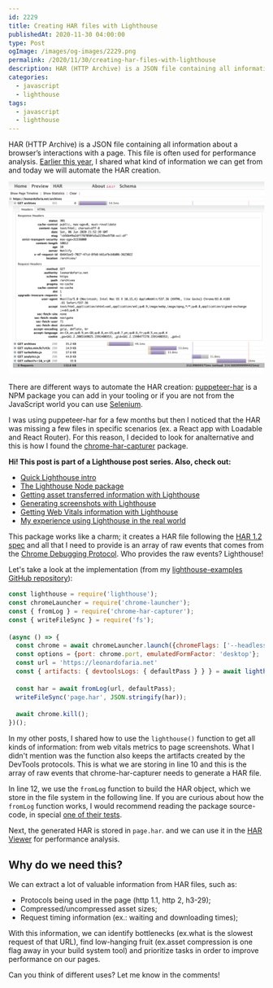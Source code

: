 ```yaml
---
id: 2229
title: Creating HAR files with Lighthouse
publishedAt: 2020-11-30 04:00:00
type: Post
ogImage: /images/og-images/2229.png
permalink: /2020/11/30/creating-har-files-with-lighthouse
description: HAR (HTTP Archive) is a JSON file containing all information about a browser’s interactions with a page. This file is often used for performance analysis. Earlier this year, I shared what kind of information we can get from  and today we will automate the HAR creation.
categories:
  - javascript
  - lighthouse
tags:
  - javascript
  - lighthouse
---
```


HAR (HTTP Archive) is a JSON file containing all information about a browser’s interactions with a page. This file is often used for performance analysis. [Earlier this year](/2020/06/07/using-har-files-to-analyze-performance-over-time/), I shared what kind of information we can get from  and today we will automate the HAR creation.

![HAR Viewer](/wp-content/uploads/2020/06/har-viewer.jpg)

There are different ways to automate the HAR creation: [puppeteer-har](https://www.npmjs.com/package/puppeteer-har) is a NPM package you can add in your tooling or if you are not from the JavaScript world you can use [Selenium](https://octopus.com/blog/selenium/13-capturing-har-files/capturing-har-files). 

I was using puppeteer-har for a few months but then I noticed that the HAR was missing a few files in specific scenarios (ex. a React app with Loadable and React Router). For this reason, I decided to look for analternative and this is how I found the [chrome-har-capturer](https://www.npmjs.com/package/chrome-har-capturer) package.

<div class="my-10 p-4 border border-gray-6 rounded-md bg-white">
<strong>Hi! This post is part of a Lighthouse post series. Also, check out:</strong>

<ul>
<li><a href="/2020/11/30/the-undocumented-lighthouse-guide#quick-lighthouse-intro">Quick Lighthouse intro</a></li>
<li><a href="/2020/11/30/the-undocumented-lighthouse-guide#the-lighthouse-node-package">The Lighthouse Node package</a></li>
<li><a href="/2020/11/30/getting-asset-transferred-information-with-lighthouse/">Getting asset transferred information with Lighthouse</a></li>
<li><a href="/2020/11/30/generating-screenshots-with-lighthouse/">Generating screenshots with Lighthouse</a></li>
<li><a href="/2020/11/30/getting-web-vitals-information-with-lighthouse/">Getting Web Vitals information with Lighthouse</a></li>
<li><a href="/2020/11/30/my-experience-using-lighthouse-in-the-real-world/">My experience using Lighthouse in the real world</a></li>
</ul>
</div>

This package works like a charm; it creates a HAR file following the [HAR 1.2 spec](http://www.softwareishard.com/blog/har-12-spec/) and all that I need to provide is an array of raw events that comes from the [Chrome Debugging Protocol](https://chromedevtools.github.io/devtools-protocol/). Who provides the raw events? Lighthouse!

Let's take a look at the implementation (from my [lighthouse-examples GitHub repository](https://github.com/leonardofaria/lighthouse-examples)):

```js showLineNumbers
const lighthouse = require('lighthouse');
const chromeLauncher = require('chrome-launcher');
const { fromLog } = require('chrome-har-capturer');
const { writeFileSync } = require('fs');

(async () => {
  const chrome = await chromeLauncher.launch({chromeFlags: ['--headless']});
  const options = {port: chrome.port, emulatedFormFactor: 'desktop'};
  const url = 'https://leonardofaria.net'
  const { artifacts: { devtoolsLogs: { defaultPass } } } = await lighthouse(url, options);

  const har = await fromLog(url, defaultPass);
  writeFileSync('page.har', JSON.stringify(har));

  await chrome.kill();
})();
```

In my other posts, I shared how to use the `lighthouse()` function to get all kinds of information: from web vitals metrics to page screenshots. What I didn't mention was the function also keeps the artifacts created by the DevTools protocols. This is what we are storing in line 10 and this is the array of raw events that chrome-har-capturer needs to generate a HAR file.

In line 12, we use the `fromLog` function to build the HAR object, which we store in the file system in the following line. If you are curious about how the `fromLog` function works, I would recommend reading the package source-code, in special [one of their tests](https://github.com/cyrus-and/chrome-har-capturer/blob/master/test/offline.js).

Next, the generated HAR is stored in `page.har`. and we can use it in the [HAR Viewer](http://www.softwareishard.com/har/viewer/) for performance analysis. 

## Why do we need this? 

We can extract a lot of valuable information from HAR files, such as:

- Protocols being used in the page (http 1.1, http 2, h3-29);
- Compressed/uncompressed asset sizes;
- Request timing information (ex.: waiting and downloading times);

With this information, we can identify bottlenecks (ex.what is the slowest request of that URL), find low-hanging fruit (ex.asset compression is one flag away in your build system tool) and prioritize tasks in order to improve performance on our pages.

Can you think of different uses? Let me know in the comments!
